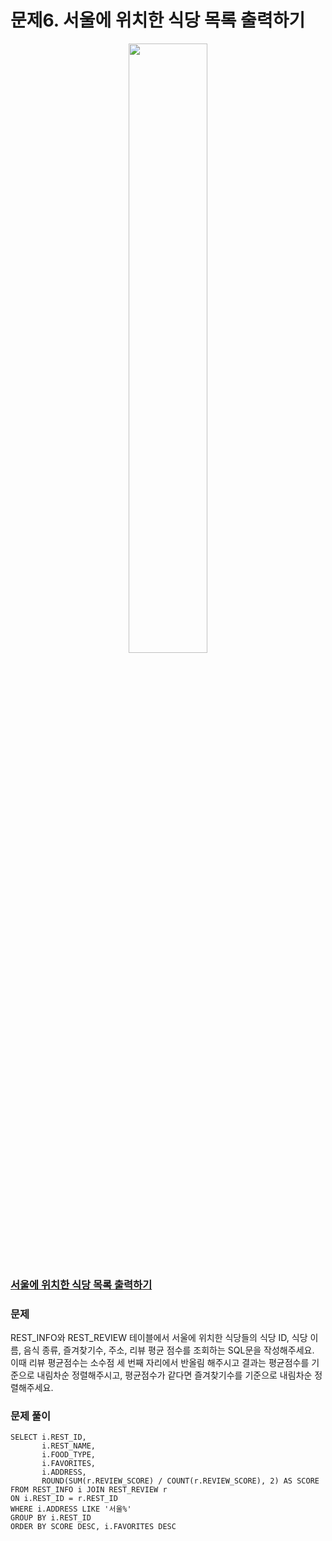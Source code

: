 # 문제6. 서울에 위치한 식당 목록 출력하기
<center><img src="https://user-images.githubusercontent.com/77037338/210046724-5f984c66-80c3-4c70-9fdc-32371e86c30c.png" width="50%" height="50%"></center>

### [서울에 위치한 식당 목록 출력하기](https://school.programmers.co.kr/learn/courses/30/lessons/131118)

### 문제
REST_INFO와 REST_REVIEW 테이블에서 서울에 위치한 식당들의 식당 ID, 식당 이름, 음식 종류, 즐겨찾기수, 주소, 리뷰 평균 점수를 조회하는 SQL문을 작성해주세요. <br>
이때 리뷰 평균점수는 소수점 세 번째 자리에서 반올림 해주시고 결과는 평균점수를 기준으로 내림차순 정렬해주시고, 평균점수가 같다면 즐겨찾기수를 기준으로 내림차순 정렬해주세요.<br>

### 문제 풀이
```Mysql
SELECT i.REST_ID, 
       i.REST_NAME, 
       i.FOOD_TYPE, 
       i.FAVORITES, 
       i.ADDRESS, 
       ROUND(SUM(r.REVIEW_SCORE) / COUNT(r.REVIEW_SCORE), 2) AS SCORE
FROM REST_INFO i JOIN REST_REVIEW r
ON i.REST_ID = r.REST_ID
WHERE i.ADDRESS LIKE '서울%'
GROUP BY i.REST_ID
ORDER BY SCORE DESC, i.FAVORITES DESC
```
